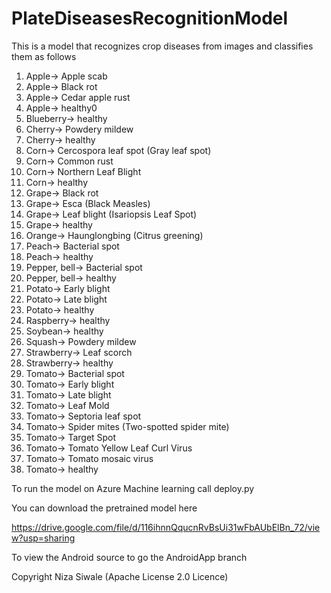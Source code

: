 # PlateDiseasesRecognitionModel

This is a model that recognizes crop diseases from images and classifies them as follows

 01. Apple-> Apple scab
  02. Apple-> Black rot
  03. Apple-> Cedar apple rust
  04. Apple-> healthy0
  05. Blueberry-> healthy
  06. Cherry-> Powdery mildew
  07. Cherry-> healthy
  08. Corn-> Cercospora leaf spot (Gray leaf spot)
  09. Corn-> Common rust
  10. Corn-> Northern Leaf Blight
  11. Corn-> healthy
  12. Grape-> Black rot
  13. Grape-> Esca (Black Measles)
  14. Grape-> Leaf blight (Isariopsis Leaf Spot)
  15. Grape-> healthy
  16. Orange-> Haunglongbing (Citrus greening)
  17. Peach-> Bacterial spot
  18. Peach-> healthy
  19. Pepper, bell-> Bacterial spot
  20. Pepper, bell-> healthy
  21. Potato-> Early blight
  22. Potato-> Late blight
  23. Potato-> healthy
  24. Raspberry-> healthy
  25. Soybean-> healthy
  26. Squash-> Powdery mildew
  27. Strawberry-> Leaf scorch
  28. Strawberry-> healthy
  29. Tomato-> Bacterial spot
  30. Tomato-> Early blight
  31. Tomato-> Late blight
  32. Tomato-> Leaf Mold
  33. Tomato-> Septoria leaf spot
  34. Tomato-> Spider mites (Two-spotted spider mite)
  35. Tomato-> Target Spot
  36. Tomato-> Tomato Yellow Leaf Curl Virus
  37. Tomato-> Tomato mosaic virus
  38. Tomato-> healthy
  
  
  
  To run the model on Azure Machine learning call deploy.py
  
  You can download the pretrained model here
  
  https://drive.google.com/file/d/116ihnnQqucnRvBsUi31wFbAUbElBn_72/view?usp=sharing
  
  To view the Android source to go the AndroidApp branch
  
  Copyright Niza Siwale (Apache License 2.0 Licence)
